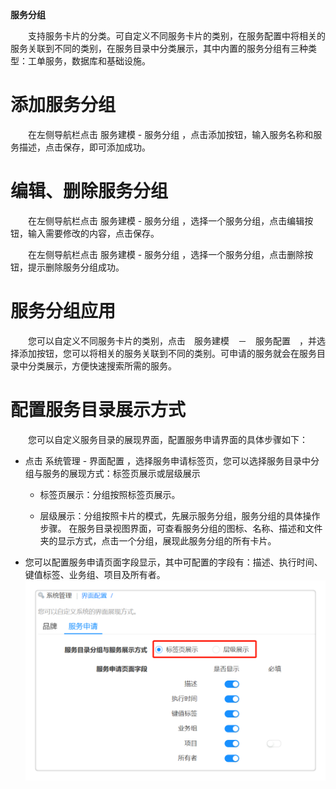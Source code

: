 **服务分组**

　　支持服务卡片的分类。可自定义不同服务卡片的类别，在服务配置中将相关的服务关联到不同的类别，在服务目录中分类展示，其中内置的服务分组有三种类型：工单服务，数据库和基础设施。

# 添加服务分组

　　在左侧导航栏点击 服务建模 - 服务分组 ，点击添加按钮，输入服务名称和服务描述，点击保存，即可添加成功。

# 编辑、删除服务分组

　　在左侧导航栏点击 服务建模 - 服务分组 ，选择一个服务分组，点击编辑按钮，输入需要修改的内容，点击保存。

　　在左侧导航栏点击 服务建模 - 服务分组 ，选择一个服务分组，点击删除按钮，提示删除服务分组成功。

# 服务分组应用

　　您可以自定义不同服务卡片的类别，点击　服务建模　－　服务配置　，并选择添加按钮，您可以将相关的服务关联到不同的类别。可申请的服务就会在服务目录中分类展示，方便快速搜索所需的服务。

#  配置服务目录展示方式

　　您可以自定义服务目录的展现界面，配置服务申请界面的具体步骤如下：

 + 点击 系统管理 - 界面配置 ，选择服务申请标签页，您可以选择服务目录中分组与服务的展现方式：标签页展示或层级展示

     - 标签页展示：分组按照标签页展示。
     
     - 层级展示：分组按照卡片的模式，先展示服务分组，服务分组的具体操作步骤。 在服务目录视图界面，可查看服务分组的图标、名称、描述和文件夹的显示方式，点击一个分组，展现此服务分组的所有卡片。

 + 您可以配置服务申请页面字段显示，其中可配置的字段有：描述、执行时间、键值标签、业务组、项目及所有者。
     ![服务申请](../../picture/Admin/服务申请.png)